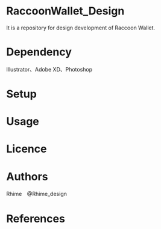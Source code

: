 
# RaccoonWallet_Design
It is a repository for design development of Raccoon Wallet.

# Dependency
Illustrator、Adobe XD、Photoshop

# Setup


# Usage


# Licence


# Authors
Rhime　@Rhime_design

# References
